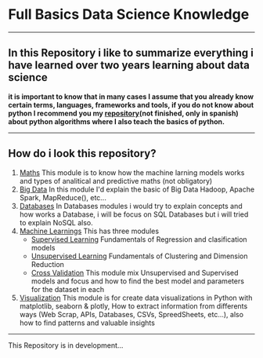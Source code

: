 # Full Basics Data Science Knowledge
***
## In this Repository i like to summarize everything i have learned over two years learning about data science

**it is important to know that in many cases I assume that you already know certain terms, languages, frameworks and tools, if you do not know about python I recommend you my [repository](https://github.com/byshadowoz/Algorithms_in_python)(not finished, only in spanish) about python algorithms where I also teach the basics of python.**
***
## How do i look this repository?
1. [Maths](https://github.com/byshadowoz/Data_Science_Full_Basic/tree/main/Maths) This module is to know how the machine larning models works and types of analitical and predictive maths (not obligatory)
2. [Big Data](https://github.com/byshadowoz/Data_Science_Full_Basic/tree/main/Big%20Data) In this module I'd explain the basic of Big Data Hadoop, Apache Spark, MapReduce(), etc...
3. [Databases](https://github.com/byshadowoz/Data_Science_Full_Basic/tree/main/Databases) In Databases modules i would try to explain concepts and how works a Database, i will be focus on SQL Databases but i will tried to explain NoSQL also.
4. [Machine Learnings](https://github.com/byshadowoz/Data_Science_Full_Basic/tree/main/Machine_learning) This has three modules
   - [Supervised Learning](https://github.com/byshadowoz/Data_Science_Full_Basic/tree/main/Machine_learning/Supervised%20Learnng) Fundamentals of   Regression and clasification models 
   - [Unsupervised Learning](https://github.com/byshadowoz/Data_Science_Full_Basic/tree/main/Machine_learning/Unsupervised%20Learning) Fundamentals of Clustering and Dimension Reduction
   - [Cross Validation](https://github.com/byshadowoz/Data_Science_Full_Basic/tree/main/Machine_learning/Cross%20Validation) This module mix Unsupervised and Supervised models and focus and how to find the best model and parameters for the dataset in each
5. [Visualization](https://github.com/byshadowoz/Data_Science_Full_Basic/tree/main/Visualization) This module is for create data visualizations in Python with matplotlib, seaborn & plotly, How to extract information from differents ways (Web Scrap, APIs, Databases, CSVs, SpreedSheets, etc...), also how to find patterns and valuable insights
***
This Repository is in development...
